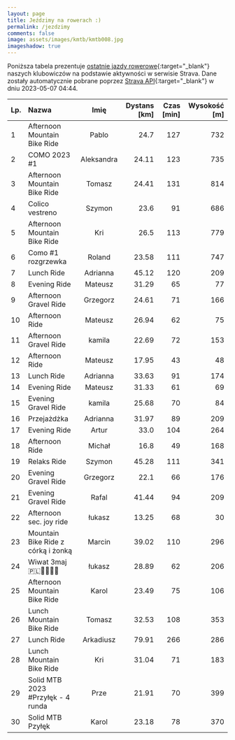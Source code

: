 ```yaml
---
layout: page
title: Jeździmy na rowerach :)
permalink: /jezdzimy
comments: false
image: assets/images/kmtb/kmtb008.jpg
imageshadow: true
---
```


Poniższa tabela prezentuje [ostatnie jazdy rowerowe](https://www.strava.com/clubs/336381){:target="_blank"} naszych klubowiczów na podstawie aktywności w serwisie Strava. Dane zostały automatycznie pobrane poprzez [Strava API](https://developers.strava.com/docs/reference/#api-Clubs-getClubActivitiesById){:target="_blank"} w dniu 2023-05-07 04:44.

Lp. | Nazwa | Imię | Dystans [km] | Czas [min] | Wysokość [m]
:--- | :--- | :---: | ---: | ---: | ---:
1|Afternoon Mountain Bike Ride|Pablo|24.7|127|732
2|COMO 2023 #1|Aleksandra|24.11|123|735
3|Afternoon Mountain Bike Ride|Tomasz|24.41|131|814
4|Colico vestreno|Szymon|23.6|91|686
5|Afternoon Mountain Bike Ride|Kri|26.5|113|779
6|Como #1 rozgrzewka  |Roland|23.58|111|747
7|Lunch Ride|Adrianna|45.12|120|209
8|Evening Ride|Mateusz|31.29|65|77
9|Afternoon Gravel Ride|Grzegorz|24.61|71|166
10|Afternoon Ride|Mateusz|26.94|62|75
11|Afternoon Gravel Ride|kamila|22.69|72|153
12|Afternoon Ride|Mateusz|17.95|43|48
13|Lunch Ride|Adrianna|33.63|91|174
14|Evening Ride|Mateusz|31.33|61|69
15|Evening Gravel Ride|kamila|25.68|70|84
16|Przejażdżka |Adrianna|31.97|89|209
17|Evening Ride|Artur|33.0|104|264
18|Afternoon Ride|Michał|16.8|49|168
19|Relaks Ride|Szymon|45.28|111|341
20|Evening Gravel Ride|Grzegorz|22.1|66|176
21|Evening Gravel Ride|Rafal|41.44|94|209
22|Afternoon sec. joy ride|łukasz|13.25|68|30
23| Mountain Bike Ride z córką i żonką |Marcin|39.02|110|296
24|Wiwat 3maj🇵🇱🥇🏁🚴‍♂️|łukasz|28.89|62|206
25|Afternoon Mountain Bike Ride|Karol|23.49|75|106
26|Lunch Mountain Bike Ride|Tomasz|32.53|108|353
27|Lunch Ride|Arkadiusz|79.91|266|286
28|Lunch Mountain Bike Ride|Kri|31.04|71|183
29|Solid MTB 2023 #Przyłęk - 4 runda|Prze|21.91|70|399
30|Solid MTB Pzyłęk|Karol|23.18|78|370
